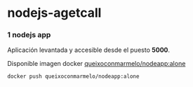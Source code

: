 # nodejs-agetcall
### 1 nodejs app

Aplicación levantada y accesible desde el puesto **5000**.

Disponible imagen docker [queixoconmarmelo/nodeapp:alone](https://hub.docker.com/repository/docker/queixoconmarmelo/nodeapp)
    
    docker push queixoconmarmelo/nodeapp:alone